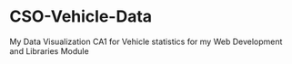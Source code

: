 # CSO-Vehicle-Data
My Data Visualization CA1 for Vehicle statistics for my Web Development and Libraries Module
